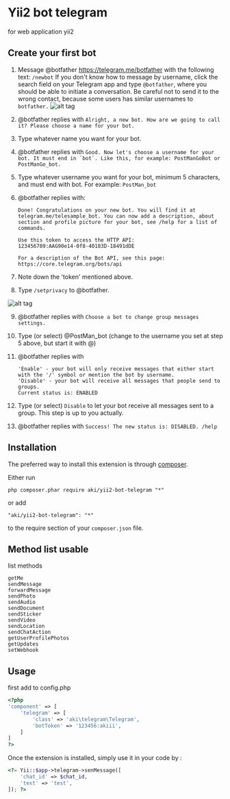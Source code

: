 Yii2 bot telegram
============
for web application yii2

Create your first bot
------------
1. Message @botfather https://telegram.me/botfather with the following text: ```/newbot``` If you don't know how to message by username, click the search field on your Telegram app and type ```@botfather```, where you should be able to initiate a conversation. Be careful not to send it to the wrong contact, because some users has similar usernames to ```botfather.```
![alt tag](https://camo.githubusercontent.com/bf027eeda4a225838aac3c7e3f8b91484d358cca/687474703a2f2f692e696d6775722e636f6d2f614932366978522e706e67)

2. @botfather replies with ```Alright, a new bot. How are we going to call it? Please choose a name for your bot.```

3. Type whatever name you want for your bot.

4. @botfather replies with ```Good. Now let's choose a username for your bot. It must end in `bot`. Like this, for example: PostManGoBot or PostManGo_bot.```

5. Type whatever username you want for your bot, minimum 5 characters, and must end with bot. For example: ```PostMan_bot```

6. @botfather replies with:
	```
	Done! Congratulations on your new bot. You will find it at
	telegram.me/telesample_bot. You can now add a description, about
	section and profile picture for your bot, see /help for a list of
	commands.

	Use this token to access the HTTP API:
	123456789:AAG90e14-0f8-40183D-18491dDE

	For a description of the Bot API, see this page:
	https://core.telegram.org/bots/api
	```

7. Note down the 'token' mentioned above.

8. Type ```/setprivacy``` to @botfather.

![alt tag](https://camo.githubusercontent.com/710100a36faf2117ffc7a1ec3eee2cfe7a870f48/687474703a2f2f692e696d6775722e636f6d2f745744567668342e706e67)

9. @botfather replies with ```Choose a bot to change group messages settings.```

10. Type (or select) @PostMan_bot (change to the username you set at step 5 above, but start it with @)

11. @botfather replies with
	```
	'Enable' - your bot will only receive messages that either start with the '/' symbol or mention the bot by username.
	'Disable' - your bot will receive all messages that people send to groups.
	Current status is: ENABLED
	```
12. Type (or select) ```Disable``` to let your bot receive all messages sent to a group. This step is up to you actually.

13. @botfather replies with ```Success! The new status is: DISABLED. /help```

Installation
------------

The preferred way to install this extension is through [composer](http://getcomposer.org/download/).

Either run

```
php composer.phar require aki/yii2-bot-telegram "*"
```

or add

```
"aki/yii2-bot-telegram": "*"
```

to the require section of your `composer.json` file.

Method list usable
-----
list methods
```
getMe
sendMessage
forwardMessage
sendPhoto
sendAudio
sendDocument
sendSticker
sendVideo
sendLocation
sendChatAction
getUserProfilePhotos
getUpdates
setWebhook
```

Usage
-----
first add to config.php
```php
<?php
'component' => [
	'telegram' => [
        'class' => 'aki\telegram\Telegram',
        'botToken' => '123456:akiii',
    ]
]
?>
```
Once the extension is installed, simply use it in your code by  :
```php
<?= Yii::$app->telegram->senMessage([
	'chat_id' => $chat_id,
	'text' => 'test',
]); ?>
